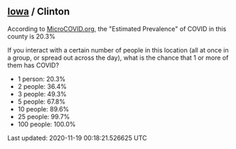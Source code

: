 
## [Iowa](/united-states/iowa) / Clinton

According to [MicroCOVID.org](http://microcovid.org),
the "Estimated Prevalence" of COVID in this county is 20.3%

If you interact with a certain number of people in this location
(all at once in a group, or spread out across the day), what is the chance that
1 or more of them has COVID?

- 1 person: 20.3%
- 2 people: 36.4%
- 3 people: 49.3%
- 5 people: 67.8%
- 10 people: 89.6%
- 25 people: 99.7%
- 100 people: 100.0%

Last updated: 2020-11-19 00:18:21.526625 UTC
